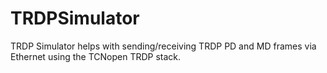 # TRDPSimulator
TRDP Simulator helps with sending/receiving TRDP PD and MD frames via Ethernet using the TCNopen TRDP stack.
